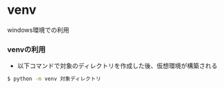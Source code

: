 # venv

windows環境での利用

### venvの利用

- 以下コマンドで対象のディレクトリを作成した後、仮想環境が構築される

```bash
$ python -m venv 対象ディレクトリ
```



